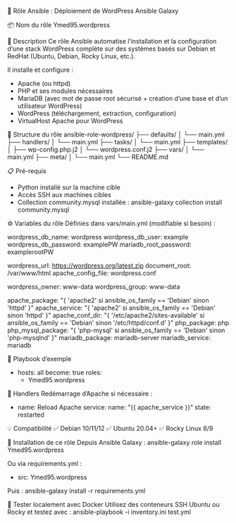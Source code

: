 🎯 Rôle Ansible : Déploiement de WordPress
Ansible Galaxy

📦 Nom du rôle
Ymed95.wordpress

🧠 Description
Ce rôle Ansible automatise l’installation et la configuration d’une stack WordPress complète sur des systèmes basés sur Debian et RedHat (Ubuntu, Debian, Rocky Linux, etc.).

Il installe et configure :
- Apache (ou httpd)
- PHP et ses modules nécessaires
- MariaDB (avec mot de passe root sécurisé + création d’une base et d’un utilisateur WordPress)
- WordPress (téléchargement, extraction, configuration)
- VirtualHost Apache pour WordPress

📁 Structure du rôle
ansible-role-wordpress/
├── defaults/
│   └── main.yml
├── handlers/
│   └── main.yml
├── tasks/
│   └── main.yml
├── templates/
│   ├── wp-config.php.j2
│   └── wordpress.conf.j2
├── vars/
│   └── main.yml
├── meta/
│   └── main.yml
└── README.md

📋 Pré-requis
- Python installé sur la machine cible
- Accès SSH aux machines cibles
- Collection community.mysql installée :
  ansible-galaxy collection install community.mysql

⚙️ Variables du rôle
Définies dans vars/main.yml (modifiable si besoin) :

wordpress_db_name: wordpress
wordpress_db_user: example
wordpress_db_password: examplePW
mariadb_root_password: examplerootPW

wordpress_url: https://wordpress.org/latest.zip
document_root: /var/www/html
apache_config_file: wordpress.conf

wordpress_owner: www-data
wordpress_group: www-data

apache_package: "{ 'apache2' si ansible_os_family == 'Debian' sinon 'httpd' }"
apache_service: "{ 'apache2' si ansible_os_family == 'Debian' sinon 'httpd' }"
apache_conf_dir: "{ '/etc/apache2/sites-available' si ansible_os_family == 'Debian' sinon '/etc/httpd/conf.d' }"
php_package: php
php_mysql_package: "{ 'php-mysql' si ansible_os_family == 'Debian' sinon 'php-mysqlnd' }"
mariadb_package: mariadb-server
mariadb_service: mariadb

🧾 Playbook d’exemple
- hosts: all
  become: true
  roles:
    - Ymed95.wordpress

🔧 Handlers
Redémarrage d’Apache si nécessaire :
- name: Reload Apache
  service:
    name: "{{ apache_service }}"
    state: restarted

💡 Compatibilité
✅ Debian 10/11/12
✅ Ubuntu 20.04+
✅ Rocky Linux 8/9

🔗 Installation de ce rôle
Depuis Ansible Galaxy :
ansible-galaxy role install Ymed95.wordpress

Ou via requirements.yml :
- src: Ymed95.wordpress

Puis :
ansible-galaxy install -r requirements.yml

🧪 Tester localement avec Docker
Utilisez des conteneurs SSH Ubuntu ou Rocky et testez avec :
ansible-playbook -i inventory.ini test.yml
